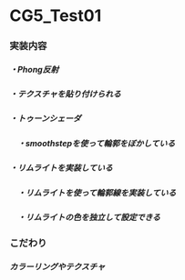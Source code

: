 # CG5_Test01
### 実装内容
##### ・Phong反射
##### ・テクスチャを貼り付けられる 
##### ・トゥーンシェーダ
##### 　・smoothstepを使って輪郭をぼかしている
##### ・リムライトを実装している
##### 　・リムライトを使って輪郭線を実装している
##### 　・リムライトの色を独立して設定できる

### こだわり
##### カラーリングやテクスチャ
